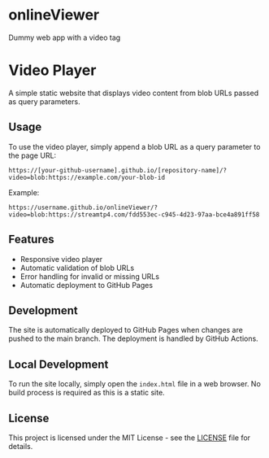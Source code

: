 # onlineViewer
Dummy web app with a video tag

# Video Player

A simple static website that displays video content from blob URLs passed as query parameters.

## Usage

To use the video player, simply append a blob URL as a query parameter to the page URL:

```
https://[your-github-username].github.io/[repository-name]/?video=blob:https://example.com/your-blob-id
```

Example:
```
https://username.github.io/onlineViewer/?video=blob:https://streamtp4.com/fdd553ec-c945-4d23-97aa-bce4a891ff58
```

## Features

- Responsive video player
- Automatic validation of blob URLs
- Error handling for invalid or missing URLs
- Automatic deployment to GitHub Pages

## Development

The site is automatically deployed to GitHub Pages when changes are pushed to the main branch. The deployment is handled by GitHub Actions.

## Local Development

To run the site locally, simply open the `index.html` file in a web browser. No build process is required as this is a static site.

## License

This project is licensed under the MIT License - see the [LICENSE](LICENSE) file for details.
